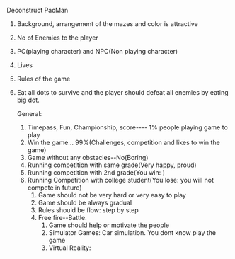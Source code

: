 Deconstruct PacMan

1. Background, arrangement of the mazes and color is attractive

2. No of Enemies to the player

3.  PC(playing character) and NPC(Non playing character)

4. Lives

5. Rules of the game

6. Eat all dots to survive and the player should defeat all enemies by eating big dot.

   

   General:

   1. Timepass, Fun, Championship, score---- 1% people playing game to play 
   2. Win the game... 99%(Challenges, competition and likes to win the game)
   3. Game without any obstacles--No(Boring)
   4. Running competition with same grade(Very happy, proud)
   5. Running competition with 2nd grade(You win: )
   6. Running Competition with college student(You lose: you will not compete in future)
      1. Game should not be very hard or very easy to play
      2. Game should be always gradual
      3. Rules should be flow: step by step
      4. Free fire--Battle.
         1. Game should help or motivate the people
         2. Simulator Games: Car simulation. You dont know play the game
         3. Virtual Reality:

   

   

